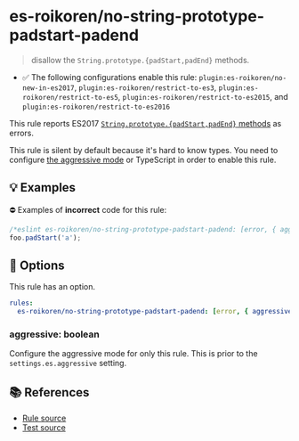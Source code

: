 # es-roikoren/no-string-prototype-padstart-padend
> disallow the `String.prototype.{padStart,padEnd}` methods.

- ✅ The following configurations enable this rule: `plugin:es-roikoren/no-new-in-es2017`, `plugin:es-roikoren/restrict-to-es3`, `plugin:es-roikoren/restrict-to-es5`, `plugin:es-roikoren/restrict-to-es2015`, and `plugin:es-roikoren/restrict-to-es2016`

This rule reports ES2017 [`String.prototype.{padStart,padEnd}` methods](https://github.com/tc39/proposal-string-pad-start-end) as errors.

This rule is silent by default because it's hard to know types. You need to configure [the aggressive mode](../#the-aggressive-mode) or TypeScript in order to enable this rule.

## 💡 Examples

⛔ Examples of **incorrect** code for this rule:

```js
/*eslint es-roikoren/no-string-prototype-padstart-padend: [error, { aggressive: true }] */
foo.padStart('a');
```

## 🔧 Options

This rule has an option.

```yml
rules:
  es-roikoren/no-string-prototype-padstart-padend: [error, { aggressive: false }]
```

### aggressive: boolean

Configure the aggressive mode for only this rule.
This is prior to the `settings.es.aggressive` setting.

## 📚 References

- [Rule source](https://github.com/roikoren755/eslint-plugin-es/blob/v2.0.11/src/rules/no-string-prototype-padstart-padend.ts)
- [Test source](https://github.com/roikoren755/eslint-plugin-es/blob/v2.0.11/tests/src/rules/no-string-prototype-padstart-padend.ts)

